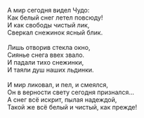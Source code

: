 А мир сегодня видел Чудо:<br />
Как белый снег летел повсюду!<br />
И как свободы чистый лик,<br />
Сверкал снежинок ясный блик.<br />
<br />
Лишь отворив стекла окно,<br />
Сиянье снега ввех звало.<br />
И падали тихо снежинки,<br />
И таяли душ наших льдинки.<br />
<br />
И мир ликовал, и пел, и смеялся,<br />
Он в верности свету сегодня признался…<br />
А снег всё искрит, пылая надеждой,<br />
Такой же всё белый и чистый, как прежде!